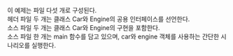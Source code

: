 이 예제는 파일 다섯 개로 구성된다.  
헤더 파일 두 개는 클래스 Car와 Engine의 공용 인터페이스를 선언한다.  
소스 파일 두 개는 클래스 Car와 Engine의 구현을 포함한다.  
소스 파일 한 개는 main 함수를 담고 있으며, car와 engine 객체를 사용하는 간단한 시나리오를 실행한다.
